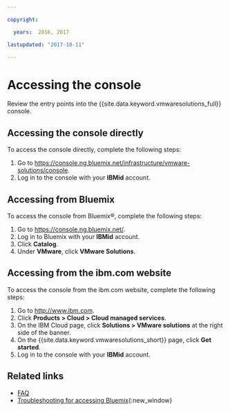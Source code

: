 ```yaml
---

copyright:

  years:  2016, 2017

lastupdated: "2017-10-11"

---
```


# Accessing the console

Review the entry points into the {{site.data.keyword.vmwaresolutions_full}} console.

## Accessing the console directly

To access the console directly, complete the following steps:
1. Go to
   https://console.ng.bluemix.net/infrastructure/vmware-solutions/console.
2. Log in to the console with your **IBMid** account.

## Accessing from Bluemix

To access the console from Bluemix®, complete the following steps:
1. Go to https://console.ng.bluemix.net/.
2. Log in to Bluemix with your **IBMid** account.
3. Click **Catalog**.
4. Under **VMware**, click **VMware Solutions**.

## Accessing from the ibm.com website

To access the console from the ibm.com website, complete the following steps:
1. Go to http://www.ibm.com.
2. Click **Products > Cloud > Cloud managed services**.
3. On the IBM Cloud page, click **Solutions > VMware solutions** at the right side of the banner.
4. On the {{site.data.keyword.vmwaresolutions_short}} page, click **Get started**.
5. Log in to the console with your **IBMid** account.

## Related links

* [FAQ](faq.html)
* [Troubleshooting for accessing Bluemix](https://console.bluemix.net/docs/troubleshoot/ts_accessing.html){:new_window}
